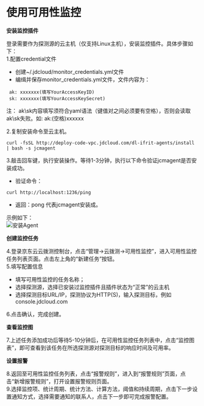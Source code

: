 # 使用可用性监控

**安装监控插件**  

登录需要作为探测源的云主机（仅支持Linux主机），安装监控插件。具体步骤如下：  
1.配置credential文件  
  - 创建~/.jdcloud/monitor_credentials.yml文件  
  - 编缉并保存monitor_credentials.yml文件，文件内容为：  
  ```
   ak: xxxxxxx(填写YourAccessKeyID)   
   sk: xxxxxxx(填写YourAccessKeySecret) 
   ```
   注： ak\sk内容填写须符合yaml语法（键值对之间必须要有空格），否则会读取ak\sk失败。如: ak:(空格)xxxxxx

2.复制安装命令至云主机。  
   ```
   curl -fsSL http://deploy-code-vpc.jdcloud.com/dl-ifrit-agents/install | bash -s jcmagent
   ```  

3.敲击回车键，执行安装操作。等待1-3分钟，执行以下命令验证jcmagent是否安装成功。  
 - 验证命令：
  ```
  curl http://localhost:1236/ping
  ```
 - 返回：pong  代表jcmagent安装成。  
 
 示例如下：  
 ![安装Agent](../../../../../image/Cloud-Detection/install-new2.png)  
 

   

**创建监控任务**   

4.登录京东云云拨测控制台，点击“管理->云拨测->可用性监控”，进入可用性监控任务列表页面。点击左上角的“新建任务”按钮。  
5.填写配置信息
- 填写可用性监控的任务名称；
- 选择探测源，选择已安装过监控插件且插件状态为“正常”的云主机
- 选择探测目标URL/IP，探测协议为HTTP(S)，输入探测目标，例如console.jdcloud.com  

6.点击确认，完成创建。

**查看监控图**  

7.上述任务添加成功后等待5-10分钟后，在可用性监控任务列表中，点击“监控图表”，即可查看到该任务在所选探测源对探测目标的响应时间及可用率。  

**设置报警**  

8.返回至可用性监控任务列表，点击“报警规则”，进入到“报警规则”页面，点击“新增报警规则”，打开设置报警规则页面。  
9.选择监控项、统计周期、统计方法、计算方法，阈值和持续周期，点击下一步设置通知方式，选择需要通知的联系人，点击下一步即可完成报警配置。
